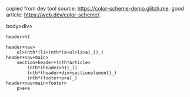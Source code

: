 copied from dev tool source: https://color-scheme-demo.glitch.me.
good article: https://web.dev/color-scheme/.

body>div>

    header>h1

    header+nav>
        ul>(nth*(li>(nth*(a+ul>li>a)_))_)
    header+nav+main>
        section+header+(nth*article>
            (nth*(header>h1)_))
            (nth*(header+div>sectionelement)_)
            (nth*(footer+p>a)_)
    header+nav+main+footer>
        p>a+a
<!-- ------------------------------------------------------------------------- FIN ------------------------------------------------------------------------- -->
